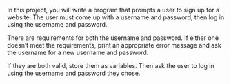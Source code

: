 In this project, you will write a program that prompts a user to sign up for a website. The user must come up with a username and password, then log in using the username and password.

There are requirements for both the username and password. If either one doesn’t meet the requirements, print an appropriate error message and ask the username for a new username and password.

If they are both valid, store them as variables. Then ask the user to log in using the username and password they chose.
